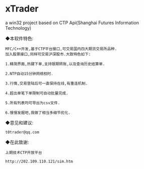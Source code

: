 xTrader
=======

a win32 project based on CTP Api(Shanghai Futures Information Technology)

◆本软件特色:	

	MFC/C++开发,基于CTP平台接口,可交易国内四大期货交易所品种.
	加入股票接口,同样可交易沪深股市.大致特色如下:
	
	1.精简界面,热键下单,支持银期转账,以及查询历史结算单.
	
	2.NTP自动15分钟网络校时.
	
	3.行情,交易登陆后可一直保持在线,有重连机制.
	
	4.超出单笔下单限制可自动批量完成.
	
	5.所有列表均可导出为csv文件.
	
	6.慢慢发掘吧,我做了相当多细节优化.
	
	
◆意见和建议:

	t0trader@qq.com
	 
	
◆在此致谢:

	上期技术CTP开放平台
	
	http://202.109.110.121/sim.htm
